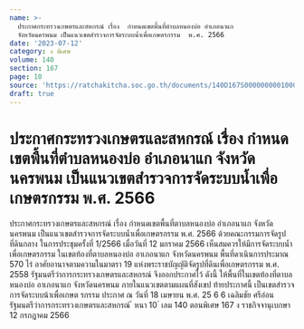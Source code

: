 ```yaml
---
name: >-
  ประกาศกระทรวงเกษตรและสหกรณ์ เรื่อง  กำหนดเขตพื้นที่ตำบลหนองบ่อ อำเภอนาแก 
  จังหวัดนครพนม เป็นแนวเขตสำรวจการจัดระบบน้ำเพื่อเกษตรกรรม  พ.ศ. 2566
date: '2023-07-12'
category: ง พิเศษ
volume: 140
section: 167
page: 10
source: 'https://ratchakitcha.soc.go.th/documents/140D167S0000000001000.pdf'
draft: true
---
```


# ประกาศกระทรวงเกษตรและสหกรณ์ เรื่อง  กำหนดเขตพื้นที่ตำบลหนองบ่อ อำเภอนาแก  จังหวัดนครพนม เป็นแนวเขตสำรวจการจัดระบบน้ำเพื่อเกษตรกรรม  พ.ศ. 2566

ประกาศกระทรวงเกษตรและสหกรณ์ เรื่อง กำหนดเขตพื้นที่ตาบลหนองบ่อ อำเภอนาแก จังหวัดนครพนม เป็นแนวเขตสำรวจการจัดระบบน้ำเพื่อเกษตรกรรม พ.ศ. 2566 ด้วยคณะกรรมการจัดรูปที่ดินกลาง ในการประชุมครั้งที่ 1/2566 เมื่อวันที่ 12 มกราคม 2566 เห็นสมควรให้มีการจัดระบบน้ำเพื่อเกษตรกรรม ในเขตท้องที่ตาบลหนองบ่อ อาเภอนาแก จังหวัดนครพนม พื้นที่ดาเนินการประมาณ 570 ไร่ อาศัยอานาจตามความในมาตรา 19 แห่งพระราชบัญญัติจัดรูปที่ดินเพื่อเกษตรกรรม พ.ศ. 2558 รัฐมนตรีว่าการกระทรวงเกษตรและสหกรณ์ จึงออกประกาศไว้ ดังนี้ ให้พื้นที่ในเขตท้องที่ตาบลหนองบ่อ อาเภอนาแก จังหวัดนครพนม ภายในแนวเขตตามแผนที่สังเขป ท้ายประกาศนี้ เป็นเขตสำรวจการจัดระบบน้าเพื่อเกษต รกรรม ประกาศ ณ วันที่ 18 เมษายน พ.ศ. 25 6 6 เฉลิมชัย ศรีอ่อน รัฐมนตรีว่าการกระทรวงเกษตรและสหกรณ์ ้ หนา 10 ่ เลม 140 ตอนพิเศษ 167 ง ราชกิจจานุเบกษา 12 กรกฎาคม 2566

